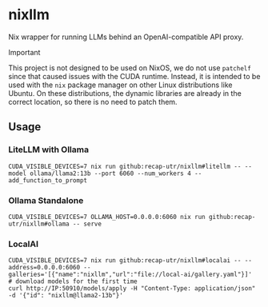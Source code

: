 # nixllm

Nix wrapper for running LLMs behind an OpenAI-compatible API proxy.

> [!important]
> This project is not designed to be used on NixOS, we do not use `patchelf` since that caused issues with the CUDA runtime.
> Instead, it is intended to be used with the `nix` package manager on other Linux distributions like Ubuntu.
> On these distributions, the dynamic libraries are already in the correct location, so there is no need to patch them.

## Usage

### LiteLLM with Ollama

```console
CUDA_VISIBLE_DEVICES=7 nix run github:recap-utr/nixllm#litellm -- --model ollama/llama2:13b --port 6060 --num_workers 4 --add_function_to_prompt
```

### Ollama Standalone

```console
CUDA_VISIBLE_DEVICES=7 OLLAMA_HOST=0.0.0.0:6060 nix run github:recap-utr/nixllm#ollama -- serve
```

### LocalAI

```console
CUDA_VISIBLE_DEVICES=7 nix run github:recap-utr/nixllm#localai -- --address=0.0.0.0:6060 --galleries='[{"name":"nixllm","url":"file://local-ai/gallery.yaml"}]'
# download models for the first time
curl http://IP:50910/models/apply -H "Content-Type: application/json" -d '{"id": "nixllm@llama2-13b"}'
```
